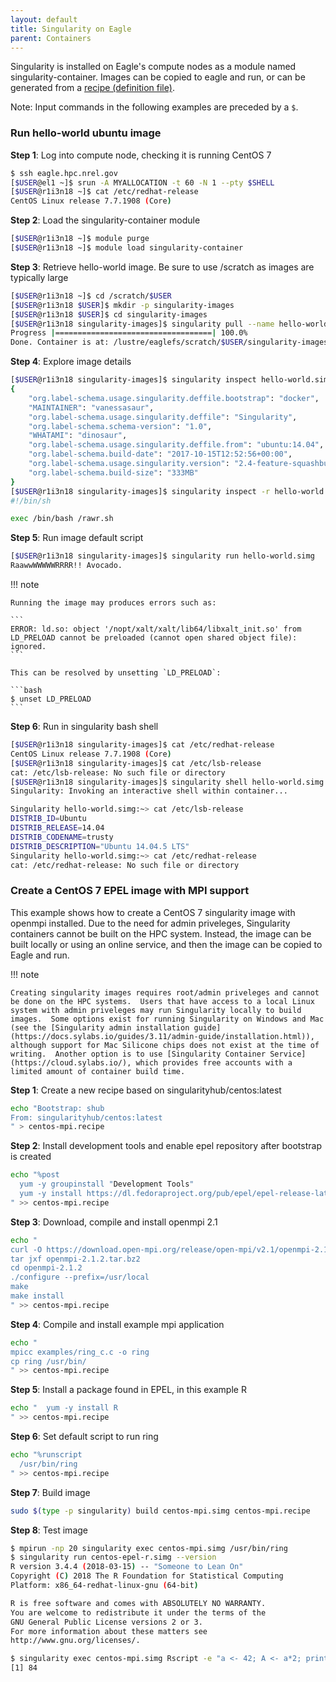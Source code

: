 ```yaml
---
layout: default
title: Singularity on Eagle
parent: Containers
---
```


Singularity is installed on Eagle's compute nodes as a module named singularity-container.  Images can be copied to eagle and run, or can be generated from a [recipe (definition file)](https://sylabs.io/guides/3.6/user-guide/definition_files.html). 

Note: Input commands in the following examples are preceded by a `$`.

### Run hello-world ubuntu image

**Step 1**: Log into compute node, checking it is running CentOS 7 

```bash
$ ssh eagle.hpc.nrel.gov
[$USER@el1 ~]$ srun -A MYALLOCATION -t 60 -N 1 --pty $SHELL
[$USER@r1i3n18 ~]$ cat /etc/redhat-release 
CentOS Linux release 7.7.1908 (Core) 
```

**Step 2**: Load the singularity-container module

```bash
[$USER@r1i3n18 ~]$ module purge
[$USER@r1i3n18 ~]$ module load singularity-container
```

**Step 3**: Retrieve hello-world image.  Be sure to use /scratch as images are typically large

```bash
[$USER@r1i3n18 ~]$ cd /scratch/$USER
[$USER@r1i3n18 $USER]$ mkdir -p singularity-images
[$USER@r1i3n18 $USER]$ cd singularity-images
[$USER@r1i3n18 singularity-images]$ singularity pull --name hello-world.simg shub://vsoch/hello-world
Progress |===================================| 100.0% 
Done. Container is at: /lustre/eaglefs/scratch/$USER/singularity-images/hello-world.simg
```

**Step 4**: Explore image details

```bash
[$USER@r1i3n18 singularity-images]$ singularity inspect hello-world.simg # Shows labels
{
    "org.label-schema.usage.singularity.deffile.bootstrap": "docker",
    "MAINTAINER": "vanessasaur",
    "org.label-schema.usage.singularity.deffile": "Singularity",
    "org.label-schema.schema-version": "1.0",
    "WHATAMI": "dinosaur",
    "org.label-schema.usage.singularity.deffile.from": "ubuntu:14.04",
    "org.label-schema.build-date": "2017-10-15T12:52:56+00:00",
    "org.label-schema.usage.singularity.version": "2.4-feature-squashbuild-secbuild.g780c84d",
    "org.label-schema.build-size": "333MB"
}
[$USER@r1i3n18 singularity-images]$ singularity inspect -r hello-world.simg # Shows the script run
#!/bin/sh 

exec /bin/bash /rawr.sh
```

**Step 5**: Run image default script

```bash
[$USER@r1i3n18 singularity-images]$ singularity run hello-world.simg
RaawwWWWWWRRRR!! Avocado.
```

!!! note

    Running the image may produces errors such as:
    
    ```
    ERROR: ld.so: object '/nopt/xalt/xalt/lib64/libxalt_init.so' from LD_PRELOAD cannot be preloaded (cannot open shared object file): ignored.
    ```
    
    This can be resolved by unsetting `LD_PRELOAD`:
    
    ```bash
    $ unset LD_PRELOAD
    ```

**Step 6**: Run in singularity bash shell

```bash
[$USER@r1i3n18 singularity-images]$ cat /etc/redhat-release 
CentOS Linux release 7.7.1908 (Core)
[$USER@r1i3n18 singularity-images]$ cat /etc/lsb-release 
cat: /etc/lsb-release: No such file or directory
[$USER@r1i3n18 singularity-images]$ singularity shell hello-world.simg
Singularity: Invoking an interactive shell within container...

Singularity hello-world.simg:~> cat /etc/lsb-release 
DISTRIB_ID=Ubuntu
DISTRIB_RELEASE=14.04
DISTRIB_CODENAME=trusty
DISTRIB_DESCRIPTION="Ubuntu 14.04.5 LTS"
Singularity hello-world.simg:~> cat /etc/redhat-release 
cat: /etc/redhat-release: No such file or directory
```

### Create a CentOS 7 EPEL image with MPI support

This example shows how to create a CentOS 7 singularity image with openmpi installed.  Due to the need for admin priveleges, Singularity containers cannot be built on the HPC system.  Instead, the image can be built locally or using an online service, and then the image can be copied to Eagle and run.

!!! note

    Creating singularity images requires root/admin priveleges and cannot be done on the HPC systems.  Users that have access to a local Linux system with admin priveleges may run Singularity locally to build images.  Some options exist for running Singularity on Windows and Mac (see the [Singularity admin installation guide](https://docs.sylabs.io/guides/3.11/admin-guide/installation.html)), although support for Mac Silicone chips does not exist at the time of writing.  Another option is to use [Singularity Container Service](https://cloud.sylabs.io/), which provides free accounts with a limited amount of container build time.

**Step 1**: Create a new recipe based on singularityhub/centos:latest

```bash
echo "Bootstrap: shub
From: singularityhub/centos:latest
" > centos-mpi.recipe
```

**Step 2**: Install development tools and enable epel repository after bootstrap is created

```bash
echo "%post
  yum -y groupinstall "Development Tools"
  yum -y install https://dl.fedoraproject.org/pub/epel/epel-release-latest-7.noarch.rpm
" >> centos-mpi.recipe
```

**Step 3**: Download, compile and install openmpi 2.1

```bash
echo "
curl -O https://download.open-mpi.org/release/open-mpi/v2.1/openmpi-2.1.2.tar.bz2
tar jxf openmpi-2.1.2.tar.bz2
cd openmpi-2.1.2
./configure --prefix=/usr/local
make
make install
" >> centos-mpi.recipe
```

**Step 4**: Compile and install example mpi application

```bash
echo "
mpicc examples/ring_c.c -o ring
cp ring /usr/bin/
" >> centos-mpi.recipe
```

**Step 5**: Install a package found in EPEL, in this example R

```bash
echo "  yum -y install R
" >> centos-mpi.recipe
```

**Step 6**: Set default script to run ring

```bash
echo "%runscript
  /usr/bin/ring
" >> centos-mpi.recipe
```

**Step 7**: Build image

```bash
sudo $(type -p singularity) build centos-mpi.simg centos-mpi.recipe
```

**Step 8**: Test image

```bash
$ mpirun -np 20 singularity exec centos-mpi.simg /usr/bin/ring
$ singularity run centos-epel-r.simg --version
R version 3.4.4 (2018-03-15) -- "Someone to Lean On"
Copyright (C) 2018 The R Foundation for Statistical Computing
Platform: x86_64-redhat-linux-gnu (64-bit)

R is free software and comes with ABSOLUTELY NO WARRANTY.
You are welcome to redistribute it under the terms of the
GNU General Public License versions 2 or 3.
For more information about these matters see
http://www.gnu.org/licenses/.

$ singularity exec centos-mpi.simg Rscript -e "a <- 42; A <- a*2; print(A)"
[1] 84
```
